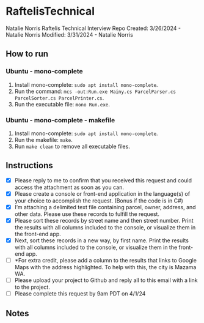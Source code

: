 # RaftelisTechnical
Natalie Norris
Raftelis Technical Interview Repo
Created: 3/26/2024 - Natalie Norris
Modified: 3/31/2024 - Natalie Norris
## How to run
### Ubuntu - mono-complete
1. Install mono-complete: `sudo apt install mono-complete`.
2. Run the command: `mcs -out:Run.exe Mainy.cs ParcelParser.cs ParcelSorter.cs ParcelPrinter.cs`.
3. Run the executable file: `mono Run.exe`.

### Ubuntu - mono-complete - makefile
1. Install mono-complete: `sudo apt install mono-complete`.
2. Run the makefile: `make`.
3. Run `make clean` to remove all executable files.

## Instructions
- [x] Please reply to me to confirm that you received this request and could access the attachment as soon as you can.
- [x] Please create a console or front-end application in the language(s) of your choice to accomplish the request. (Bonus if the code is in C#)
- [x] I’m attaching a delimited text file containing parcel, owner, address, and other data. Please use these records to fulfill the request.
- [x] Please sort these records by street name and then street number. Print the results with all columns included to the console, or visualize them in the front-end app.
- [x] Next, sort these records in a new way, by first name. Print the results with all columns included to the console, or visualize them in the front-end app.
- [ ] *For extra credit, please add a column to the results that links to Google Maps with the address highlighted. To help with this, the city is Mazama WA.
- [ ] Please upload your project to Github and reply all to this email with a link to the project.
- [ ] Please complete this request by 9am PDT on 4/1/24

## Notes
